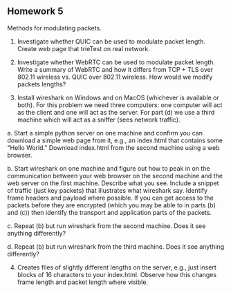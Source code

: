 ## Homework 5

Methods for modulating packets.


1. Investigate whether QUIC can be used to modulate packet length.  Create web page
   that trieTest on real network.


2. Investigate whether WebRTC can be used to modulate packet length.  Write
   a summary of WebRTC and how it differs from TCP + TLS over 802.11 wireless
   vs. QUIC over 802.11 wireless.  How would we modify packets lengths?

3. Install wireshark on Windows and on MacOS (whichever is available or both).
For this problem we need three computers: one computer will act as the
client and one will act as the server. For part (d) we use a third
machine which will act as a sniffer (sees network traffic).

 a. Start a simple python server on one machine and confirm you 
    can download a simple web page from it, e.g., an index.html 
    that contains some "Hello World."  Download index.html from the second machine
    using a web browser.

 b. Start wireshark on one machine and figure out how to peak in on the communication between
    your web browser on the second machine and the web server on the first machine.
    Describe what you see.  Include a snippet of traffic (just key packets)
    that illustrates what wireshark say.  Identify frame headers and payload
    where possible.   If you can get access to the packets before they are encrypted
    (which you may be able to in parts (b) and (c)) then identify the 
    transport and application parts of the packets.

 c. Repeat (b) but run wireshark from the second machine. Does it see anything
    differently?

 d. Repeat (b) but run wireshark from the third machine. Does it see anything
    differently?

4.  Creates files of slightly different lengths on the server, e.g., just
    insert blocks of 16 characters to your index.html.  Observe how this changes
    frame length and packet length where visible.



